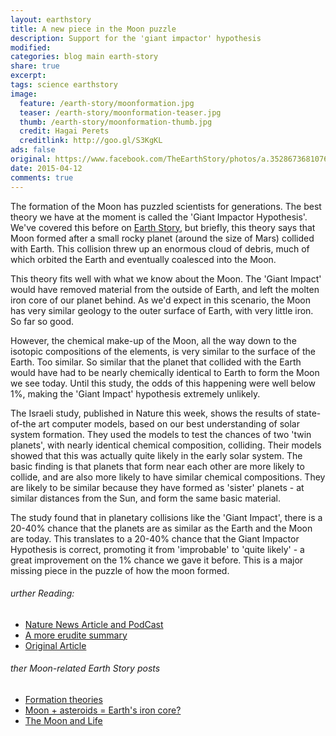 ```yaml
---
layout: earthstory
title: A new piece in the Moon puzzle
description: Support for the 'giant impactor' hypothesis
modified:
categories: blog main earth-story
share: true
excerpt:
tags: science earthstory
image:
  feature: /earth-story/moonformation.jpg
  teaser: /earth-story/moonformation-teaser.jpg
  thumb: /earth-story/moonformation-thumb.jpg
  credit: Hagai Perets
  creditlink: http://goo.gl/S3KgKL
ads: false
original: https://www.facebook.com/TheEarthStory/photos/a.352867368107647.80532.352857924775258/859960417398337/?type=1
date: 2015-04-12
comments: true
---
```


The formation of the Moon has puzzled scientists for generations. The best theory we have at the moment is called the 'Giant Impactor Hypothesis'. We've covered this before on [Earth Story](http://goo.gl/k6HarI
), but briefly, this theory says that Moon formed after a small rocky planet (around the size of Mars) collided with Earth. This collision threw up an enormous cloud of debris, much of which orbited the Earth and eventually coalesced into the Moon.

This theory fits well with what we know about the Moon. The 'Giant Impact' would have removed material from the outside of Earth, and left the molten iron core of our planet behind. As we'd expect in this scenario, the Moon has very similar geology to the outer surface of Earth, with very little iron. So far so good.

However, the chemical make-up of the Moon, all the way down to the isotopic compositions of the elements, is very similar to the surface of the Earth. Too similar. So similar that the planet that collided with the Earth would have had to be nearly chemically identical to Earth to form the Moon we see today. Until this study, the odds of this happening were well below 1%, making the 'Giant Impact' hypothesis extremely unlikely.

The Israeli study, published in Nature this week, shows the results of state-of-the art computer models, based on our best understanding of solar system formation. They used the models to test the chances of two 'twin planets', with nearly identical chemical composition, colliding. Their models showed that this was actually quite likely in the early solar system. The basic finding is that planets that form near each other are more likely to collide, and are also more likely to have similar chemical compositions. They are likely to be similar because they have formed as 'sister' planets - at similar distances from the Sun, and form the same basic material.

The study found that in planetary collisions like the 'Giant Impact', there is a 20-40% chance that the planets are as similar as the Earth and the Moon are today. This translates to a 20-40% chance that the Giant Impactor Hypothesis is correct, promoting it from 'improbable' to 'quite likely' - a great improvement on the 1% chance we gave it before. This is a major missing piece in the puzzle of how the moon formed.


###### urther Reading:
* [Nature News Article and PodCast](http://goo.gl/S3KgKL)
* [A more erudite summary](http://goo.gl/PhBJyf)
* [Original Article](http://goo.gl/2blKx9)

###### ther Moon-related Earth Story posts
* [Formation theories](http://goo.gl/k6HarI)
* [Moon + asteroids = Earth's iron core?](http://goo.gl/8wS6zf)
* [The Moon and Life](http://goo.gl/CaupMB)
